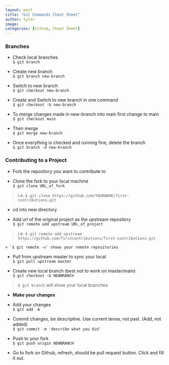 ```yaml
---
layout: post
title: "Git Commands Cheat Sheet"
author: tyler
image:
categories: [Github, Cheat Sheet]
---
```

### Branches

- Check local branches   
	`$ git branch`

- Create new branch  
	`$ git branch new-branch`
<!--more-->
- Switch to new branch  
	`$ git checkout new-branch`

- Create and Switch to new branch in one command  
	`$ git checkout -b new-branch`

- To merge changes made in new-branch into main first change to main  
	`$ git checkout main`

- Then merge  
	`$ git merge new-branch`

- Once everything is checked and running fine, delete the branch  
	`$ git branch -d new-branch`	

### Contributing to a Project

- Fork the repository you want to contribute to

- Clone the fork to your local machine  
	`$ git clone URL_of_fork`  
> i.e. `$ git clone https://github.com/YOURNAME/first-contributions.git`

- cd into new directory

- Add url of the original project as the upstream repository  
	`$ git remote add upstream URL_of_project`  
> i.e. `$ git remote add upstream https://github.com/firstcontributions/first-contributions.git`  

    > `$ git remote -v` shows your remote repositories

- Pull from upstream master to sync your local  
	`$ git pull upstream master`

- Create new local branch (best not to work on master/main)  
	`$ git checkout -b NEWBRANCH`  
> `$ git branch` will show your local branches 

- **Make your changes**

- Add your changes   
	`$ git add -A`

- Commit changes, be descriptive. Use current tense, not past. (Add, not added)  
	`$ git commit -m 'describe what you did'`

- Push to your fork  
	`$ git push origin NEWBRANCH`

- Go to fork on Github, refresh, should be pull request button. Click and fill it out.   


